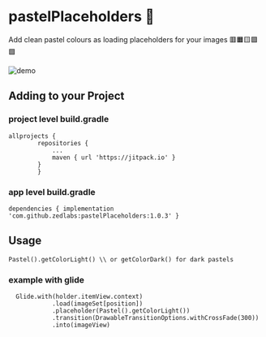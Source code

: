 # pastelPlaceholders 🎨
Add clean pastel colours as loading placeholders for your images 🟥🟧🟨🟪🟩

![demo](demo.gif)
## Adding to your Project
### project level build.gradle
```
allprojects {
		repositories {
			...
			maven { url 'https://jitpack.io' }
		}
	    }
```


### app level build.gradle
```
dependencies { implementation 'com.github.zedlabs:pastelPlaceholders:1.0.3' }
```

## Usage
```
Pastel().getColorLight() \\ or getColorDark() for dark pastels
```
### example with glide
```
  Glide.with(holder.itemView.context)
            .load(imageSet[position])
            .placeholder(Pastel().getColorLight())
            .transition(DrawableTransitionOptions.withCrossFade(300))
            .into(imageView)
```
